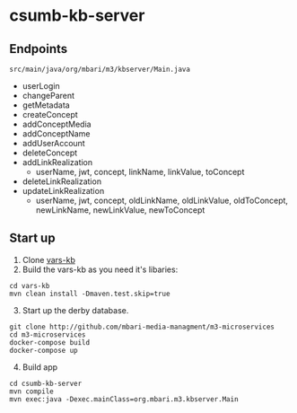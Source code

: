 # csumb-kb-server


## Endpoints 
```src/main/java/org/mbari/m3/kbserver/Main.java```
* userLogin
* changeParent
* getMetadata
* createConcept
* addConceptMedia
* addConceptName
* addUserAccount
* deleteConcept
* addLinkRealization
  * userName, jwt, concept, linkName, linkValue, toConcept
* deleteLinkRealization
* updateLinkRealization
  * userName, jwt, concept, oldLinkName, oldLinkValue, oldToConcept, newLinkName, newLinkValue, newToConcept

## Start up

1. Clone [vars-kb](http://github.com/mbari-media-managment/vars-kb)
2. Build the vars-kb as you need it's libaries:
```
cd vars-kb
mvn clean install -Dmaven.test.skip=true
```
3. Start up the derby database.
```
git clone http://github.com/mbari-media-managment/m3-microservices
cd m3-microservices
docker-compose build
docker-compose up
```
4. Build app
```
cd csumb-kb-server
mvn compile
mvn exec:java -Dexec.mainClass=org.mbari.m3.kbserver.Main
```